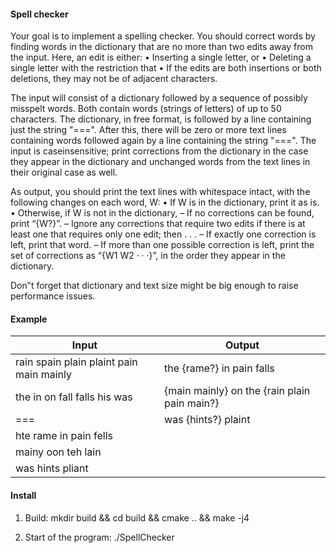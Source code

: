 #### Spell checker

Your goal is to implement a spelling checker. You should correct words by finding words in the dictionary that are no more than two edits away from the input.
Here, an edit is either:
	• Inserting a single letter, or
	• Deleting a single letter
	with the restriction that
	• If the edits are both insertions or both deletions, they may not be of adjacent
	characters.

The input will consist of a dictionary followed by a sequence of possibly misspelt words. Both
contain words (strings of letters) of up to 50 characters. The dictionary, in free format, is
followed by a line containing just the string "===". After this, there will be zero or more text lines
containing words followed again by a line containing the string "===". The input is caseinsensitive; print corrections from the dictionary in the case they appear in the dictionary and unchanged words from the text lines in their original case as well.

As output, you should print the text lines with whitespace intact, with the following changes on
each word, W:
	• If W is in the dictionary, print it as is.
	• Otherwise, if W is not in the dictionary,
		– If no corrections can be found, print “{W?}”.
		– Ignore any corrections that require two edits if there is at least one that
		requires only one edit; then . . .
		– If exactly one correction is left, print that word.
		– If more than one possible correction is left, print the set of corrections as “{W1
		W2 · · ·}”, in the order they appear in the dictionary.

Don‟t forget that dictionary and text size might be big enough to raise performance issues.

#### Example

| Input                                    | Output                       				  |
| ---------------------------------------- | -------------------------------------------- |
| rain spain plain plaint pain main mainly | the {rame?} in pain falls    			      |
| the in on fall falls his was             | {main mainly} on the {rain plain pain main?} |
| ===                                      | was {hints?} plaint          				  |
| hte rame in pain fells                   |                              				  |
| mainy oon teh lain                       |                              				  |
| was hints pliant                         |                              				  |

#### Install

1. Build:
mkdir build && cd build && cmake .. && make -j4

2. Start of the program:
./SpellChecker